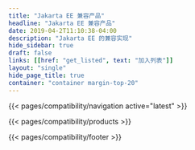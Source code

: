 ```yaml
---
title: "Jakarta EE 兼容产品"
headline: "Jakarta EE 兼容产品"
date: 2019-04-2T11:10:38-04:00
description: "Jakarta EE 的兼容实现"
hide_sidebar: true
draft: false
links: [[href: "get_listed", text: "加入列表"]]
layout: "single"
hide_page_title: true
container: "container margin-top-20"
---
```


{{< pages/compatibility/navigation active="latest" >}}

{{< pages/compatibility/products >}}

{{< pages/compatibility/footer >}}